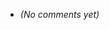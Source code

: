 <!--
Hello reader!

Add your comment as a bullet point at the end of this markdown file.
Surround your name or pseudonym with **s so it bolds.
Reply to comments via bullet points indented by 4 spaces.
When satisfied, commit your changes, make a pull request, and I will review it.

# Example Comments:
- **Reasonable Opponent**: This is a ridiculous comment system. Why would you do this?
    - **Craig Gidney**: I don't know what you mean. I think it's great! Merge conflicts are fun for everyone.
                        (Well... actually I'm trying this as an experiment in minimalism and avoiding Disqus.)
        - **Reasonable Opponent**: It still seems like a bad idea.
            - **Craig Gidney**: Maybe. If it doesn't work out, I'll just stop putting it on new posts.
- **Spambot**: It is extremely impressive that I managed to make this comment.

# Actual Comments:
-->

- *(No comments yet)*

